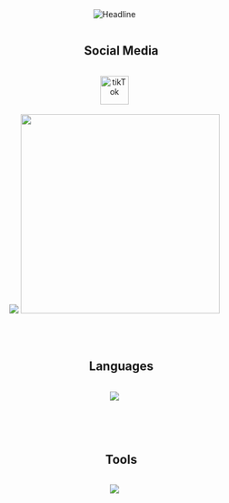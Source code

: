 
<div align="center">
    <img src="https://readme-typing-svg.herokuapp.com?color=%4460f3&size=32&center=true&vCenter=true&width=600&height=50&lines=Hi+%F0%9F%91%8B+I'm+Dulasha+Ruwani;"
        alt="Headline" />
    <br/>
    <div id="user-content-toc">
        <ul>
            <summary><h2 style="display: inline-block">Social Media</h2></summary>
        </ul>
        <a href="https://www.tiktok.com/@ruwani__2005?_t=ZS-8yoHQSOh4x5&_r=1">
            <img src="https://cdn-icons-png.flaticon.com/128/15713/15713399.png" alt="tikTok" width="50"></a>
        </a>
    </div>
    <br />
    <div>
        <td>
            <img
                src="https://github-readme-stats.anuraghazra1.vercel.app/api/top-langs/?username=ruwani21&theme=dark&hide_border=false&no-bg=true&no-frame=true&langs_count=10">
            <img src="https://github.com/7oSkaaa/7oSkaaa/blob/main/Images/Right_Side.gif?raw=true" width=350px>
        </td>
    </div>
    <br />
    <br />
    <div id="user-content-toc">
        <ul>
            <summary>
                <h2 style="display: inline-block">Languages</h2>
            </summary>
        </ul>
    </div>
    <p>
        <a href="https://skillicons.dev">
            <img src="https://skillicons.dev/icons?i=html,css,js,bootstrap,php&perline=14" />
        </a>
    </p>
    <br /><br />
    <div id="user-content-toc">
        <ul>
            <summary>
                <h2 style="display: inline-block">Tools</h2>
            </summary>
        </ul>
    </div>
    <p>
        <img src="https://skillicons.dev/icons?i=mysql,github,vscode,windows&perline=14" />
        </a>
    </p>
</div>
